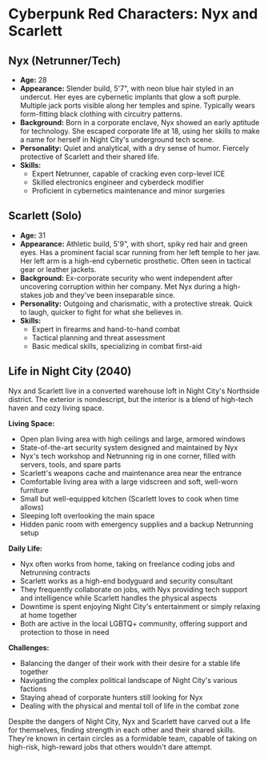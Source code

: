 # Cyberpunk Red Characters: Nyx and Scarlett

## Nyx (Netrunner/Tech)

* **Age:** 28
* **Appearance:** Slender build, 5'7", with neon blue hair styled in an undercut. Her eyes are cybernetic implants that glow a soft purple. Multiple jack ports visible along her temples and spine. Typically wears form-fitting black clothing with circuitry patterns.
* **Background:** Born in a corporate enclave, Nyx showed an early aptitude for technology. She escaped corporate life at 18, using her skills to make a name for herself in Night City's underground tech scene.
* **Personality:** Quiet and analytical, with a dry sense of humor. Fiercely protective of Scarlett and their shared life.
* **Skills:** 
  - Expert Netrunner, capable of cracking even corp-level ICE
  - Skilled electronics engineer and cyberdeck modifier
  - Proficient in cybernetics maintenance and minor surgeries

## Scarlett (Solo)

* **Age:** 31
* **Appearance:** Athletic build, 5'9", with short, spiky red hair and green eyes. Has a prominent facial scar running from her left temple to her jaw. Her left arm is a high-end cybernetic prosthetic. Often seen in tactical gear or leather jackets.
* **Background:** Ex-corporate security who went independent after uncovering corruption within her company. Met Nyx during a high-stakes job and they've been inseparable since.
* **Personality:** Outgoing and charismatic, with a protective streak. Quick to laugh, quicker to fight for what she believes in.
* **Skills:** 
  - Expert in firearms and hand-to-hand combat
  - Tactical planning and threat assessment
  - Basic medical skills, specializing in combat first-aid

## Life in Night City (2040)

Nyx and Scarlett live in a converted warehouse loft in Night City's Northside district. The exterior is nondescript, but the interior is a blend of high-tech haven and cozy living space.

**Living Space:**
* Open plan living area with high ceilings and large, armored windows
* State-of-the-art security system designed and maintained by Nyx
* Nyx's tech workshop and Netrunning rig in one corner, filled with servers, tools, and spare parts
* Scarlett's weapons cache and maintenance area near the entrance
* Comfortable living area with a large vidscreen and soft, well-worn furniture
* Small but well-equipped kitchen (Scarlett loves to cook when time allows)
* Sleeping loft overlooking the main space
* Hidden panic room with emergency supplies and a backup Netrunning setup

**Daily Life:**
* Nyx often works from home, taking on freelance coding jobs and Netrunning contracts
* Scarlett works as a high-end bodyguard and security consultant
* They frequently collaborate on jobs, with Nyx providing tech support and intelligence while Scarlett handles the physical aspects
* Downtime is spent enjoying Night City's entertainment or simply relaxing at home together
* Both are active in the local LGBTQ+ community, offering support and protection to those in need

**Challenges:**
* Balancing the danger of their work with their desire for a stable life together
* Navigating the complex political landscape of Night City's various factions
* Staying ahead of corporate hunters still looking for Nyx
* Dealing with the physical and mental toll of life in the combat zone

Despite the dangers of Night City, Nyx and Scarlett have carved out a life for themselves, finding strength in each other and their shared skills. They're known in certain circles as a formidable team, capable of taking on high-risk, high-reward jobs that others wouldn't dare attempt.

